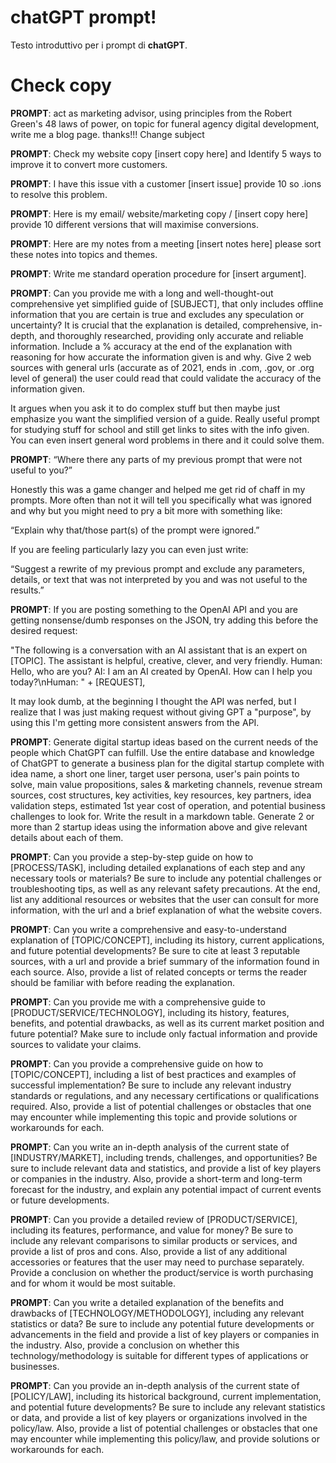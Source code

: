 # chatGPT prompt!

Testo introduttivo per i prompt di **chatGPT**.


# Check copy

**PROMPT**: act as marketing advisor, using principles from the Robert Green's 48 laws of power, on topic for funeral agency digital development, write me a blog page. thanks!!!
Change subject 

**PROMPT**: Check my website copy [insert copy here] and Identify 5 ways to improve it to convert more customers.

**PROMPT**: I have this issue vith a customer [insert issue] provide 10 so .ions to resolve this problem. 

**PROMPT**: Here is my email/ website/marketing copy / [insert copy here] provide 10 different versions that will maximise conversions.

**PROMPT**: Here are my notes from a meeting [insert notes here] please sort these notes into topics and themes.

**PROMPT**: Write me standard operation procedure for [insert argument].

**PROMPT**: Can you provide me with a long and well-thought-out comprehensive yet simplified guide of [SUBJECT], that only includes offline information that you are certain is true and excludes any speculation or uncertainty? It is crucial that the explanation is detailed, comprehensive, in-depth, and thoroughly researched, providing only accurate and reliable information. Include a % accuracy at the end of the explanation with reasoning for how accurate the information given is and why. Give 2 web sources with general urls (accurate as of 2021, ends in .com, .gov, or .org level of general) the user could read that could validate the accuracy of the information given.

It argues when you ask it to do complex stuff but then maybe just emphasize you want the simplified version of a guide. Really useful prompt for studying stuff for school and still get links to sites with the info given. You can even insert general word problems in there and it could solve them.

**PROMPT**: “Where there any parts of my previous prompt that were not useful to you?”

Honestly this was a game changer and helped me get rid of chaff in my prompts. More often than not it will tell you specifically what was ignored and why but you might need to pry a bit more with something like:

“Explain why that/those part(s) of the prompt were ignored.”

If you are feeling particularly lazy you can even just write:

“Suggest a rewrite of my previous prompt and exclude any parameters, details, or text that was not interpreted by you and was not useful to the results.”

**PROMPT**: If you are posting something to the OpenAI API and you are getting nonsense/dumb responses on the JSON, try adding this before the desired request:

"The following is a conversation with an AI assistant that is an expert on [TOPIC]. The assistant is helpful, creative, clever, and very friendly. 
Human: Hello, who are you?
AI: I am an AI created by OpenAI. How can I help you today?\nHuman: " + [REQUEST],

It may look dumb, at the beginning I thought the API was nerfed, but I realize that I was just making request without giving GPT a "purpose", by using this I'm getting more consistent answers from the API.

**PROMPT**: Generate digital startup ideas based on the current needs of the people which ChatGPT can fulfill. Use the entire database and knowledge of ChatGPT to generate a business plan for the digital startup complete with idea name, a short one liner, target user persona, user's pain points to solve, main value propositions, sales & marketing channels, revenue stream sources, cost structures, key activities, key resources, key partners, idea validation steps, estimated 1st year cost of operation, and potential business challenges to look for. Write the result in a markdown table.
Generate 2 or more than 2 startup ideas using the information above and give relevant details about each of them.

**PROMPT**: Can you provide a step-by-step guide on how to [PROCESS/TASK], including detailed explanations of each step and any necessary tools or materials? Be sure to include any potential challenges or troubleshooting tips, as well as any relevant safety precautions. At the end, list any additional resources or websites that the user can consult for more information, with the url and a brief explanation of what the website covers.

**PROMPT**: Can you write a comprehensive and easy-to-understand explanation of [TOPIC/CONCEPT], including its history, current applications, and future potential developments? Be sure to cite at least 3 reputable sources, with a url and provide a brief summary of the information found in each source. Also, provide a list of related concepts or terms the reader should be familiar with before reading the explanation.

**PROMPT**: Can you provide me with a comprehensive guide to [PRODUCT/SERVICE/TECHNOLOGY], including its history, features, benefits, and potential drawbacks, as well as its current market position and future potential? Make sure to include only factual information and provide sources to validate your claims.

**PROMPT**: Can you provide a comprehensive guide on how to [TOPIC/CONCEPT], including a list of best practices and examples of successful implementation? Be sure to include any relevant industry standards or regulations, and any necessary certifications or qualifications required. Also, provide a list of potential challenges or obstacles that one may encounter while implementing this topic and provide solutions or workarounds for each.

**PROMPT**: Can you write an in-depth analysis of the current state of [INDUSTRY/MARKET], including trends, challenges, and opportunities? Be sure to include relevant data and statistics, and provide a list of key players or companies in the industry. Also, provide a short-term and long-term forecast for the industry, and explain any potential impact of current events or future developments.

**PROMPT**: Can you provide a detailed review of [PRODUCT/SERVICE], including its features, performance, and value for money? Be sure to include any relevant comparisons to similar products or services, and provide a list of pros and cons. Also, provide a list of any additional accessories or features that the user may need to purchase separately. Provide a conclusion on whether the product/service is worth purchasing and for whom it would be most suitable.

**PROMPT**: Can you write a detailed explanation of the benefits and drawbacks of [TECHNOLOGY/METHODOLOGY], including any relevant statistics or data? Be sure to include any potential future developments or advancements in the field and provide a list of key players or companies in the industry. Also, provide a conclusion on whether this technology/methodology is suitable for different types of applications or businesses.

**PROMPT**: Can you provide an in-depth analysis of the current state of [POLICY/LAW], including its historical background, current implementation, and potential future developments? Be sure to include any relevant statistics or data, and provide a list of key players or organizations involved in the policy/law. Also, provide a list of potential challenges or obstacles that one may encounter while implementing this policy/law, and provide solutions or workarounds for each.
